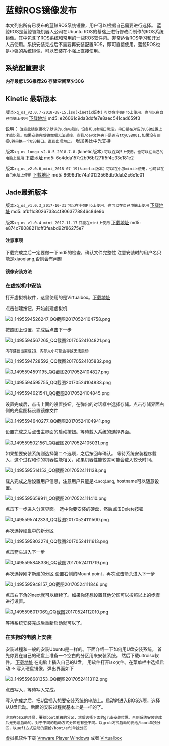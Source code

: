 # 蓝鲸ROS镜像发布<br>
本文列出所有已发布的蓝鲸ROS系统镜像，用户可以根据自己需要进行选择。
蓝鲸ROS是蓝鲸智能机器人公司在Ubuntu ROS的基础上进行修改而制作的ROS系统镜像。其中包含了ROS系统和常用的一些ROS软件包。非常适合ROS学习和开发人员使用。系统安装完成后不需要再安装配置ROS，即可直接使用。蓝鲸ROS也是小强的系统镜像，可以安装在小强上直接使用。

## 系统配置要求
**内存最低1.5G推荐2G
存储空间至少30G**

## Kinetic 最新版本
版本`xq_os_v2.0.7-2018-08-15.iso(kinetic版本)`
`可以在小强Pro上使用，也可以在自己电脑上使用`
[下载地址](http://139.199.64.153/static/xq_os_v2.0.7-2018-08-15.iso)
md5: e26061c9da3ddfe7e8aec541cad659f3

说明：
`注意此镜像更改了默认的udev规则，设备和usb端口绑定。串口插在对应的USB位置上才能识别。如果安装完成镜像后无法遥控，查看/dev文件夹下是否有ttyUSB001,如果没有则把U转串换一个USB接口。直到出现为止。`
增加奥比中光支持

版本`xq_os_lungu_v2.0.5_2018-7-8.`(kinetic版本)
`可以在XQ5上使用，也可以在自己的电脑上使用`
[下载地址](http://139.199.64.153/static/xq_os_lungu_v2.0.5_2018-7-8.iso)
md5: 6e4dda157e2b96bf271f5f4e33e181e2

版本`xq_os_v2.0.6_mini_2018-07-19(kinetic版本)`
`可以在小强mini上使用，也可以在自己电脑上使用`
[下载地址](http://139.199.64.153/static/xq_os_v2.0.6_mini_2018_07_19.iso)
md5: 8696d1e74a10123568db0dab2c6e1e01

## Jade最新版本
版本`xq_os_v1.0.3_2017-10-31`
`可以在小强Pro上使用，也可以在自己电脑上使用`
[下载地址](http://139.199.64.153/static/xq_os_v1.0.3_2017-10-31.iso)
md5: afbf1c8026733c4f8063778846c84e9b


版本`xq_os_v1.0.4_mini_2017-11-17`
`只能在mini上使用`
[下载地址](http://139.199.64.153/static/xq_os_v1.0.4_mini_2017-11-17.iso)
md5: e874c78088211dff3feabd92f86275e7

#### 注意事项
下载完成之后一定要做一下md5的检查，确认文件完整性
注意安装时的用户名只能是xiaoqiang,否则会有问题


#### 镜像安装方法

### 在虚拟机中安装
打开虚拟机软件，这里使用的是Virtualbox。[下载地址](https://www.virtualbox.org/wiki/Downloads)

点击创建按钮，开始创建虚拟机

![0_1495594526247_QQ截图20170524104758.png](http://community.bwbot.org/assets/uploads/files/1495594546046-qq%E6%88%AA%E5%9B%BE20170524104758-resized.png) 

按照图上设置，完成后点击下一步

![0_1495594567265_QQ截图20170524104821.png](http://community.bwbot.org/assets/uploads/files/1495594587013-qq%E6%88%AA%E5%9B%BE20170524104821.png)

`内存建议设置成2G，内存太小可能会导致无法启动`

 ![0_1495594728592_QQ截图20170524105832.png](http://community.bwbot.org/assets/uploads/files/1495594748288-qq%E6%88%AA%E5%9B%BE20170524105832.png) 

![0_1495594591195_QQ截图20170524104827.png](http://community.bwbot.org/assets/uploads/files/1495594610870-qq%E6%88%AA%E5%9B%BE20170524104827.png) 

![0_1495594595755_QQ截图20170524104833.png](http://community.bwbot.org/assets/uploads/files/1495594615440-qq%E6%88%AA%E5%9B%BE20170524104833.png) 

![0_1495594621541_QQ截图20170524104845.png](http://community.bwbot.org/assets/uploads/files/1495594641300-qq%E6%88%AA%E5%9B%BE20170524104845.png) 

设置完成后，点击上面的设置按钮。在弹出的对话框中选择存储。点击存储界面右侧的光盘图标设置镜像文件

![0_1495594640277_QQ截图20170524104941.png](http://community.bwbot.org/assets/uploads/files/1495594660011-qq%E6%88%AA%E5%9B%BE20170524104941.png) 

设置完成之后点击主界面的启动按钮。等待载入系统的选择界面。

![0_1495595021561_QQ截图20170524105031.png](http://community.bwbot.org/assets/uploads/files/1495595041700-qq%E6%88%AA%E5%9B%BE20170524105031.png) 

如果想要安装系统则选择第二个选项，之后按回车确认。
等待系统安装程序载入，这个过程和你的机器性能相关，如果机器性能较差可能会载入较长时间。

![0_1495595514153_QQ截图20170524111138.png](http://community.bwbot.org/assets/uploads/files/1495595534048-qq%E6%88%AA%E5%9B%BE20170524111138-resized.png) 

载入完成之后设置用户信息，注意用户只能是```xiaoqiang```, hostname可以随意设置。

![0_1495595659911_QQ截图20170524111410.png](http://community.bwbot.org/assets/uploads/files/1495595679980-qq%E6%88%AA%E5%9B%BE20170524111410-resized.png) 

点击下一步进入分区界面。
选中你要安装的硬盘，然后点击Delete按钮

![0_1495595742333_QQ截图20170524111500.png](http://community.bwbot.org/assets/uploads/files/1495595762118-qq%E6%88%AA%E5%9B%BE20170524111500-resized.png) 

再次选择硬盘中的新分区

![0_1495595803274_QQ截图20170524111613.png](http://community.bwbot.org/assets/uploads/files/1495595823042-qq%E6%88%AA%E5%9B%BE20170524111613-resized.png) 

点击箭头进入下一步

![0_1495595848336_QQ截图20170524111719.png](http://community.bwbot.org/assets/uploads/files/1495595868102-qq%E6%88%AA%E5%9B%BE20170524111719-resized.png) 

再次选择刚才新建的分区
设置右侧的Mount point，再次点击箭头进入下一步

![0_1495595948157_QQ截图20170524111846.png](http://community.bwbot.org/assets/uploads/files/1495595968052-qq%E6%88%AA%E5%9B%BE20170524111846-resized.png) 

点击右下角的next就可以继续了。如果你还想设置其他分区可以按照以上的步骤进行设置。

![0_1495596017069_QQ截图20170524112010.png](http://community.bwbot.org/assets/uploads/files/1495596036987-qq%E6%88%AA%E5%9B%BE20170524112010-resized.png) 

等待系统安装完成后重新启动就可以了。

### 在实际的电脑上安装
安装过程和一般的安装Ubuntu是一样的。下面介绍一下如何用U盘安装系统。
首先你要在自己的硬盘上准备一个空白的分区用来安装系统。
然后下载ultroiso软件。 [下载地址](https://cn.ultraiso.net/uiso9_cn.exe)
在电脑上插入自己的U盘。
用软件打开iso文件。在菜单栏中选择启动 -> 写入硬盘镜像，弹出界面如下

![0_1495596681353_QQ截图20170524113112.png](http://community.bwbot.org/assets/uploads/files/1495596701158-qq%E6%88%AA%E5%9B%BE20170524113112.png) 

点击写入，等待写入完成。

写入完成之后，把U盘插入想要安装系统的电脑上。启动时进入BIOS选项，选择从U盘启动。后面的安装过程就基本上是一样的了。

```注意在分区的时候，要给boot单独的分区，然后选择下面的grub安装位置。否则系统安装完成后是无法启动的。对于不同的启动方式分区也有些不同。以grub方式启动的要给/boot单独分区，以uefi方式启动的要给/boot/efi单独分区```

虚拟机软件下载
[Vmware Player Windows](https://www.vmware.com/go/getplayer-win)
或者
[Virtualbox](https://www.virtualbox.org/wiki/Downloads)

